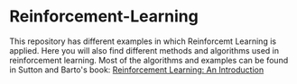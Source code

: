 # Reinforcement-Learning
This repository has different examples in which Reinforcemt Learning is applied. Here you will also find different methods and algorithms used in reinforcement learning. 
Most of the algorithms and examples can be found in Sutton and Barto's book: [Reinforcement Learning: An Introduction](http://incompleteideas.net/book/the-book-2nd.html)
